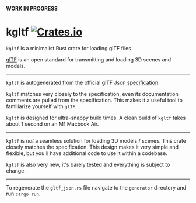 **WORK IN PROGRESS** 

# kgltf [![Crates.io](https://img.shields.io/crates/v/kgltf.svg)](https://crates.io/crates/kgltf)

`kgltf` is a minimalist Rust crate for loading glTF files.

[glTF](https://www.khronos.org/gltf/) is an open standard for transmitting and loading 3D scenes and models.

--- 

 `kgltf` is autogenerated from the official glTF [Json specification](https://github.com/KhronosGroup/glTF/tree/master/specification/2.0). 

`kgltf` matches very closely to the specification, even its documentation comments are pulled from the specification. This makes it a useful tool to familiarize yourself with `glTF`.

`kgltf` is designed for ultra-snappy build times. A clean build of `kgltf` takes about 1 second on an M1 Macbook Air.

---

`kgltf` is *not* a seamless solution for loading 3D models / scenes. This crate closely matches the specification. This design makes it very simple and flexible, but you'll have additional code to use it within a codebase.

`kgltf` is also very new, it's barely tested and everything is subject to change.

---

To regenerate the `gltf_json.rs` file navigate to the `generator` directory and run `cargo run`.